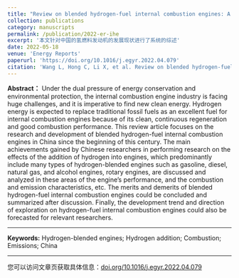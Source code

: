 ```yaml
---
title: "Review on blended hydrogen-fuel internal combustion engines: A case study for China"
collection: publications
category: manuscripts
permalink: /publication/2022-er-ihe
excerpt: '本文针对中国的氢燃料发动机的发展现状进行了系统的综述'
date: 2022-05-18
venue: 'Energy Reports'
paperurl: 'https://doi.org/10.1016/j.egyr.2022.04.079'
citation: 'Wang L, Hong C, Li X, et al. Review on blended hydrogen-fuel internal combustion engines: A case study for China[J]. Energy Reports, 2022, 8: 6480-6498.'
---
```


**Abstract：**
Under the dual pressure of energy conservation and environmental protection, the internal combustion engine industry is facing huge challenges, and it is imperative to find new clean energy. Hydrogen energy is expected to replace traditional fossil fuels as an excellent fuel for internal combustion engines because of its clean, continuous regeneration and good combustion performance. This review article focuses on the research and development of blended hydrogen-fuel internal combustion engines in China since the beginning of this century. The main achievements gained by Chinese researchers in performing research on the effects of the addition of hydrogen into engines, which predominantly include many types of hydrogen-blended engines such as gasoline, diesel, natural gas, and alcohol engines, rotary engines, are discussed and analyzed in these areas of the engine’s performance, and the combustion and emission characteristics, etc. The merits and demerits of blended hydrogen-fuel internal combustion engines could be concluded and summarized after discussion. Finally, the development trend and direction of exploration on hydrogen-fuel internal combustion engines could also be forecasted for relevant researchers.

***

**Keywords:**
Hydrogen-blended engines; Hydrogen addition; Combustion; Emissions; China

***

您可以访问文章页获取具体信息：[doi.org/10.1016/j.egyr.2022.04.079](https://doi.org/10.1016/j.egyr.2022.04.079)

